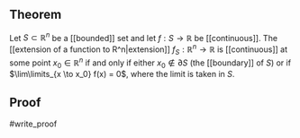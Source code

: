 ## Theorem
Let $S \subset\mathbb R^n$ be a [[bounded]] set and let $f:S \to \mathbb R$ be [[continuous]]. The [[extension of a function to R^n|extension]] $f_S:\mathbb R^n\to \mathbb R$ is [[continuous]] at some point $x_0\in \mathbb R^n$ if and only if either $x_0 \notin \partial S$ (the [[boundary]] of $S$) or if $\lim\limits_{x \to x_0} f(x) = 0$, where the limit is taken in $S$.
## Proof
#write_proof 